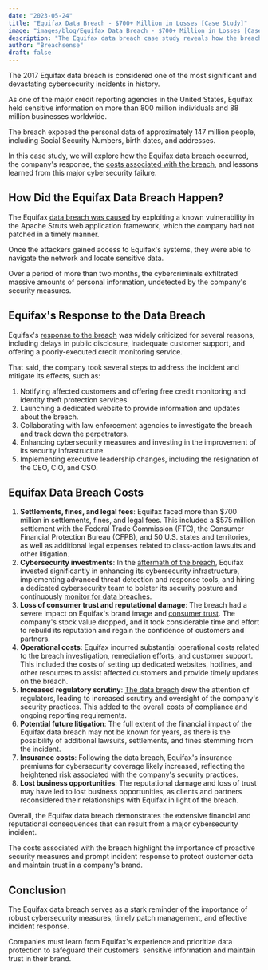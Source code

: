 ```yaml
---
date: "2023-05-24"
title: "Equifax Data Breach - $700+ Million in Losses [Case Study]"
image: "images/blog/Equifax Data Breach - $700+ Million in Losses [Case Study].png"
description: "The Equifax data breach case study reveals how the breach occurred, the company's response, and the costs associated with the breach." 
author: "Breachsense"
draft: false
---
```

The 2017 Equifax data breach is considered one of the most significant and devastating cybersecurity incidents in history. 

As one of the major credit reporting agencies in the United States, Equifax held sensitive information on more than 800 million individuals and 88 million businesses worldwide. 

The breach exposed the personal data of approximately 147 million people, including Social Security Numbers, birth dates, and addresses. 

In this case study, we will explore how the Equifax data breach occurred, the company's response, the [costs associated with the breach](https://www.breachsense.com/blog/cost-of-a-data-breach/), and lessons learned from this major cybersecurity failure.
## How Did the Equifax Data Breach Happen?
The Equifax [data breach was caused](https://www.breachsense.com/blog/data-breach-causes/) by exploiting a known vulnerability in the Apache Struts web application framework, which the company had not patched in a timely manner. 

Once the attackers gained access to Equifax's systems, they were able to navigate the network and locate sensitive data. 

Over a period of more than two months, the cybercriminals exfiltrated massive amounts of personal information, undetected by the company's security measures.
## Equifax's Response to the Data Breach
Equifax's [response to the breach](https://breachsense.com/blog/data-breach-response-plan/) was widely criticized for several reasons, including delays in public disclosure, inadequate customer support, and offering a poorly-executed credit monitoring service. 

That said, the company took several steps to address the incident and mitigate its effects, such as:

1. Notifying affected customers and offering free credit monitoring and identity theft protection services.
2. Launching a dedicated website to provide information and updates about the breach.
3. Collaborating with law enforcement agencies to investigate the breach and track down the perpetrators.
4. Enhancing cybersecurity measures and investing in the improvement of its security infrastructure.
5. Implementing executive leadership changes, including the resignation of the CEO, CIO, and CSO.
## Equifax Data Breach Costs
1. **Settlements, fines, and legal fees**: Equifax faced more than $700 million in settlements, fines, and legal fees. This included a $575 million settlement with the Federal Trade Commission (FTC), the Consumer Financial Protection Bureau (CFPB), and 50 U.S. states and territories, as well as additional legal expenses related to class-action lawsuits and other litigation.
2. **Cybersecurity investments**: In the [aftermath of the breach](https://breachsense.com/blog/after-a-breach/), Equifax invested significantly in enhancing its cybersecurity infrastructure, implementing advanced threat detection and response tools, and hiring a dedicated cybersecurity team to bolster its security posture and continuously [monitor for data breaches](https://breachsense.com).
3. **Loss of consumer trust and reputational damage**: The breach had a severe impact on Equifax's brand image and [consumer trust](https://breachsense.com/blog/data-breach-trust/). The company's stock value dropped, and it took considerable time and effort to rebuild its reputation and regain the confidence of customers and partners.
4. **Operational costs**: Equifax incurred substantial operational costs related to the breach investigation, remediation efforts, and customer support. This included the costs of setting up dedicated websites, hotlines, and other resources to assist affected customers and provide timely updates on the breach.
5. **Increased regulatory scrutiny**: [The data breach](https://breachsense.com/blog/what-is-a-data-breach/) drew the attention of regulators, leading to increased scrutiny and oversight of the company's security practices. This added to the overall costs of compliance and ongoing reporting requirements.
6. **Potential future litigation**: The full extent of the financial impact of the Equifax data breach may not be known for years, as there is the possibility of additional lawsuits, settlements, and fines stemming from the incident.
7. **Insurance costs**: Following the data breach, Equifax's insurance premiums for cybersecurity coverage likely increased, reflecting the heightened risk associated with the company's security practices.
8. **Lost business opportunities**: The reputational damage and loss of trust may have led to lost business opportunities, as clients and partners reconsidered their relationships with Equifax in light of the breach.

Overall, the Equifax data breach demonstrates the extensive financial and reputational consequences that can result from a major cybersecurity incident. 

The costs associated with the breach highlight the importance of proactive security measures and prompt incident response to protect customer data and maintain trust in a company's brand.
## Conclusion
The Equifax data breach serves as a stark reminder of the importance of robust cybersecurity measures, timely patch management, and effective incident response. 

Companies must learn from Equifax's experience and prioritize data protection to safeguard their customers' sensitive information and maintain trust in their brand.
